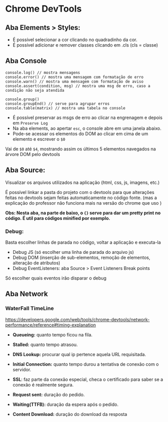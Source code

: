 # Chrome DevTools

## Aba Elements > Styles:

- É possível selecionar a cor clicando no quadradinho da cor.
- É possível adicionar e remover classes clicando em .cls (cls = classe)

## Aba Console

```
console.log() // mostra mensagens
console.error() // mostra uma mensagem com formatação de erro
console.warn() // mostra uma mensagem com formatação de aviso
console.assert(condition, msg) // mostra uma msg de erro, caso a condição não seja atendida
```

```
console.group()
console.groupEnd() // serve para agrupar erros
console.table(matrix) // mostra uma tabela no console
```

- É possível preservar as msgs de erro ao clicar na engrenagem e depois em ```Preserve Log```
- Na aba elements, ao apertar ```esc```, o console abre em uma janela abaixo.
- Pode-se acessar os elementos do DOM ao clicar em cima de um elemento e escrever o ```$0```

Vai de ```$0``` até ```$4```, mostrando assim os últimos 5 elementos navegados na árvore DOM pelo devtools

## Aba Source:

Visualizar os arquivos utilizados na aplicação (html, css, js, imagens, etc.)

É possível linkar a pasta do projeto com o devtools para que alterações feitas no devtools
sejam feitas automaticamente no código fonte. (mas a explicação do professor não funciona mais
na versão do chrome que uso )

**Obs: Nesta aba, na parte de baixo, o ```{}``` serve para dar um pretty print no código. É util para códigos minified por exemplo.**
### Debug:
Basta escolher linhas de parada no código, voltar a aplicação e executa-la
- Debug JS (só escolher uma linha de parada do arquivo js)
- Debug DOM (inserção de sub-elementos, remoção de elementos, alteração de atributos)
- Debug EventListeners: aba Source > Event Listeners Break points

Só escolher quais eventos irão disparar o debug

## Aba Network

### WaterFall TimeLine
https://developers.google.com/web/tools/chrome-devtools/network-performance/reference#timing-explanation
- **Queueing:** quanto tempo ficou na fila.
- **Stalled:** quanto tempo atrasou.
- **DNS Lookup:** procurar qual ip pertence aquela URL requisitada.
- **Initial Connection:** quanto tempo durou a tentativa de conexão com o servidor.
- **SSL**: faz parte da conexão especial, checa o certificado para saber se a conexão é realmente segura.

- **Request sent:** duração do pedido.
- **Waiting(TTFB):** duração da espera após o pedido.
- **Content Download:** duração do download da resposta
